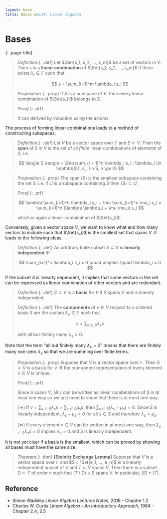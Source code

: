 ```yaml
---
layout: base
title: Bases &#124; Linear Algebra
---
```


# Bases
{: .page-title}

> *Definition.*{: .def}
> Let $\Set{s_1, s_2, ..., s_m}$ be a set of vectors in $V$.
> Then $s$ is a **linear combination** of $\Set{s_1, s_2, ..., s_m}$ if there exists $\lambda_i \in \mathbb{F}$ such that
>
> $$
  s = \sum_{i=1}^m \lambda_i s_i
  $$

> *Proposition.*{: .prop}
> If $S$ is a subspace of $V$, then every linear combination of $\Set{s_i}$ belongs to $S$.
>
> *Proof.*{: .prf}
>
> It can derived by induction using the axioms.

The process of forming linear combinations leads to a method of constructing subspaces.

> *Definition.*{: .def}
> Let $V$ be a vector space over $\mathbb{F}$ and $S \subset V$.
> Then the **span** of $S$ in $V$ is the set of all _finite_ linear combinations of elements of $S$, i.e.
>
> $$
  \langle S \rangle = \Set{\sum_{i = 1}^n \lambda_i s_i : \lambda_i \in \mathbb{F}, s_i \in S, n \ge 0}
  $$

> *Proposition.*{: .prop}
> The span $\langle S \rangle$ is the smallest subspace containing the set $S$, i.e.
> if $U$ is a subspace containing $S$ then $\langle S \rangle \subset U$.
>
> *Proof.*{: .prf}
>
> $$
  \lambda \sum_{i=1}^n \lambda_i s_i + \mu \sum_{i=1}^n \mu_i s_i = \sum_{i=1}^n (\lambda \lambda_i + \mu \mu_i) s_i
  $$
>
> which is again a linear combination of $\Set{s_i}$.

Conversely, given a vector space $V$, we want to know what and how many vectors to include such that $\Set{s_i}$ is the smallest set that spans $V$.
It leads to the following ideas.

> *Definition.*{: .def}
> An arbitrary finite subset $S \subset V$ is **linearly independent** iff
>
> $$
  \sum_{i=1}^n \lambda_i s_i = 0 \quad \implies \quad \lambda_i = 0
  $$

If the subset $S$ is linearly dependent, it implies that some vectors in the set can be expressed as linear combination of other vectors and are redundant.

> *Definition.*{: .def}
> $S \subset V$ is a **basis** for $V$ if $S$ spans $V$ and is linearly independent.

> *Definition.*{: .def}
> The **components** of $v \in V$ respect to a ordered basis $S$ are the scalars $\lambda_s \in \mathbb{F}$ such that
>
> $$
  v = \sum_{s \in S} \lambda_s s
  $$
>
> with all but finitely many $\lambda_s = 0$.

Note that the term "all but finitely many $\lambda_s = 0$" means that there are finitely many non-zero $\lambda_s$ so that we are summing over finite terms.

> *Proposition.*{: .prop}
> Suppose that $V$ is a vector space over $\mathbb{F}$.
> Then $S \subset V$ is a basis for $V$ iff the component representation of every element $v \in V$ is unique.
>
> *Proof.*{: .prf}
>
>
> Since $S$ spans $V$, all $v$ can be written as linear combinations of $S$ in at least one way so we just need to show that there is at most one way.
>
> ($\Rightarrow$) If $v = \sum_{s \in S} \lambda_s s = \sum_{s \in S} \mu_s s$, then $\sum_{s \in S} (\lambda_s - \mu_s) = 0$.
> Since $S$ is linearly independent, $\lambda_s - \mu_s = 0$ for all $s \in S$ and therefore $\lambda_s = \mu_s$.
>
> ($\Leftarrow$) If every element $v \in V$ can be written in at most one way, then $\sum_{s \in S} \lambda_s s = 0$ implies $\lambda_s = 0$ and $S$ is linearly independent.

It is not yet clear if a basis is the smallest, which can be proved by showing all bases must have the same size.

> *Theorem.*{: .thm}
> **[Steinitz Exchange Lemma]**
> Suppose that $V$ is a vector space over $\mathbb{F}$ and $S = \Set{e_1, ..., e_n}$ is a linearly independent subset of $V$ and $T \subset V$ spans $V$.
> Then there is a subset $D \subset T$ of order $n$ such that $(T \setminus D) \cup S$ spans $V$.
> In particular, $\vert S \vert \le \vert T \vert$.

## Reference

* Simon Wadsley _Linear Algebra Lectures Notes_, 2016 - Chapter 1.2
* Charles W. Curtis _Linear Algebra - An Introductory Approach_, 1984 - Chapter 2.4, 2.5
